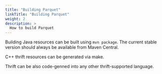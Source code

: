 ```yaml
---
title: "Building Parquet"
linkTitle: "Building Parquet"
weight: 2
description: >
  How to build Parquet
---
```


Building
Java resources can be built using `mvn package`. The current stable version should always be available from Maven Central.

C++ thrift resources can be generated via make.

Thrift can be also code-genned into any other thrift-supported language.
